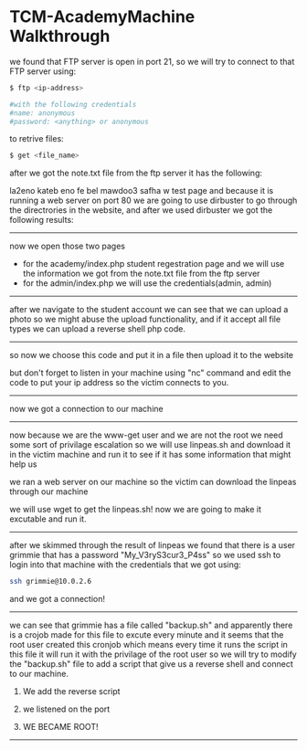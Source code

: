# TCM-AcademyMachine Walkthrough



we found that FTP server is open in port 21, so we will try to connect to that FTP server using:
```bash
$ ftp <ip-address>

#with the following credentials 
#name: anonymous
#password: <anything> or anonymous
```

to retrive files:
```bash
$ get <file_name>
```
after we got the note.txt file from the ftp server it has the following:


la2eno kateb eno fe bel mawdoo3 safha w test page and because it is running a web server on port 80 we are going to use dirbuster to go through the directrories in the website, and after we used dirbuster we got the following results:

---


now we open those two pages 
- for the academy/index.php student regestration page and we will use the information we got from the note.txt file from the ftp server 
- for the admin/index.php we will use the credentials(admin, admin)

---

after we navigate to the student account we can see that we can upload a photo so we might abuse the upload functionality, and if it accept all file types we can upload a reverse shell php code.

---

so now we choose this code and put it in a file then upload it to the website

but don't forget to listen in your machine using "nc" command and edit the code to put your ip address so the victim connects to you.

---
now we got a connection to our machine

---
now because we are the www-get user and we are not the root we need some sort of privilage escalation so we will use linpeas.sh and download it in the victim machine and run it to see if it has some information that might help us

we ran a web server on our machine so the victim can download the linpeas through our machine

we will use wget to get the linpeas.sh!
now we are going to make it excutable and run it.

---
after we skimmed through the result of linpeas we found that there is a user grimmie that has a password "My_V3ryS3cur3_P4ss" so we used ssh to login into that machine with the credentials that we got using:
```bash
ssh grimmie@10.0.2.6
```

and we got a connection!


---
we can see that grimmie has a file called "backup.sh" and apparently there is a crojob made for this file to excute every minute and it seems that the root user created this cronjob which means every time it runs the script in this file it will run it with the privilage of the root user so we will try to modify the "backup.sh" file to add a script that give us a reverse shell and connect to our machine.

1. We add the reverse script

2. we listened on the port

3. WE BECAME ROOT!
---
